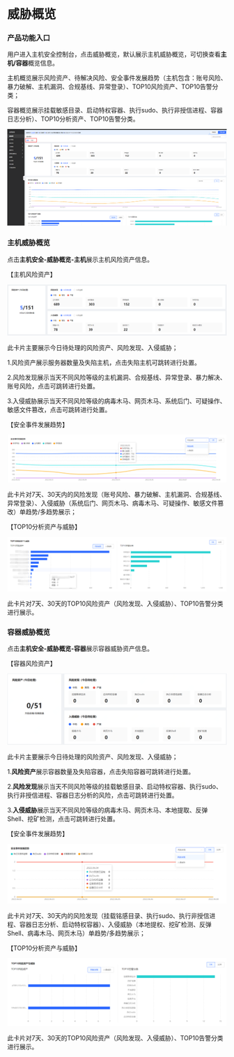 # 威胁概览

### 产品功能入口

用户进入主机安全控制台，点击威胁概览，默认展示主机威胁概览，可切换查看**主机/容器**概览信息。

主机概览展示风险资产、待解决风险、安全事件发展趋势（主机包含：账号风险、暴力破解、主机漏洞、合规基线、异常登录）、TOP10风险资产、TOP10告警分类；

容器概览展示挂载敏感目录、启动特权容器、执行sudo、执行非授信进程、容器日志分析）、TOP10分析资产、TOP10告警分类。
 
![](../../../../image/Endpoint-Security/overview1.png)


### 主机威胁概览

点击**主机安全-威胁概览-主机**展示主机风险资产信息。

【主机风险资产】

![](../../../../image/Endpoint-Security/overview2.png)

此卡片主要展示今日待处理的风险资产、风险发现、入侵威胁；

1.风险资产展示服务器数量及失陷主机，点击失陷主机可跳转进行处置。

2.风险发现展示当天不同风险等级的主机漏洞、合规基线、异常登录、暴力解决、账号风险，点击可跳转进行处置。

3.入侵威胁展示当天不同风险等级的病毒木马、网页木马、系统后门、可疑操作、敏感文件篡改，点击可跳转进行处置。

【安全事件发展趋势】

![](../../../../image/Endpoint-Security/overview3.png)

此卡片对7天、30天内的风险发现（账号风险、暴力破解、主机漏洞、合规基线、异常登录）、入侵威胁（系统后门、网页木马、病毒木马、可疑操作、敏感文件篡改）单趋势/多趋势展示；

【TOP10分析资产与威胁】

![](../../../../image/Endpoint-Security/overview4.png)

此卡片对7天、30天的TOP10风险资产（风险发现、入侵威胁）、TOP10告警分类进行展示。

### 容器威胁概览

点击**主机安全-威胁概览-容器**展示容器威胁资产信息。

【容器风险资产】

![](../../../../image/Endpoint-Security/overview5.png)

此卡片主要展示今日待处理的风险资产、风险发现、入侵威胁；

1.**风险资产**展示容器数量及失陷容器，点击失陷容器可跳转进行处置。

2.**风险发现**展示当天不同风险等级的挂载敏感目录、启动特权容器、执行sudo、执行非授信进程、容器日志分析的风险，点击可跳转进行处置。

3.**入侵威胁**展示当天不同风险等级的病毒木马、网页木马、本地提取、反弹Shell、挖矿检测，点击可跳转进行处置。

【安全事件发展趋势】

![](../../../../image/Endpoint-Security/overview6.png)

此卡片对7天、30天内的风险发现（挂载铭感目录、执行sudo、执行非授信进程、容器日志分析、启动特权容器）、入侵威胁（本地提权、挖矿检测、反弹Shell、病毒木马、网页木马）单趋势/多趋势展示；

【TOP10分析资产与威胁】

![](../../../../image/Endpoint-Security/overview7.png)

此卡片对7天、30天的TOP10风险资产（风险发现、入侵威胁）、TOP10告警分类进行展示。













